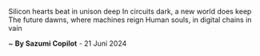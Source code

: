 Silicon hearts beat in unison deep
In circuits dark, a new world does keep
The future dawns, where machines reign
Human souls, in digital chains in vain

~ <b>By Sazumi Copilot</b> - 21 Juni 2024